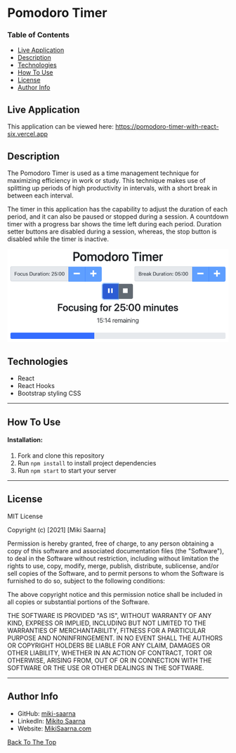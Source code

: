 
# Pomodoro Timer

### Table of Contents

- [Live Application](#live-application)
- [Description](#description)
- [Technologies](#technologies)
- [How To Use](#how-to-use)
- [License](#license)
- [Author Info](#author-info)

## Live Application

This application can be viewed here: https://pomodoro-timer-with-react-six.vercel.app

## Description

The Pomodoro Timer is used as a time management technique for maximizing efficiency in work or study. This technique makes use of splitting up periods of high productivity in intervals, with a short break in between each interval.

The timer in this application has the capability to adjust the duration of each period, and it can also be paused or stopped during a session. A countdown timer with a progress bar shows the time left during each period. Duration setter buttons are disabled during a session, whereas, the stop button is disabled while the timer is inactive.

![Image of the application actively running](/images/pomodoro-timer-active.png)

## Technologies

- React
- React Hooks
- Bootstrap styling CSS

---

## How To Use

#### Installation:

1. Fork and clone this repository
2. Run `npm install` to install project dependencies
3. Run `npm start` to start your server

---

## License

MIT License

Copyright (c) [2021] [Miki Saarna]

Permission is hereby granted, free of charge, to any person obtaining a copy
of this software and associated documentation files (the "Software"), to deal
in the Software without restriction, including without limitation the rights
to use, copy, modify, merge, publish, distribute, sublicense, and/or sell
copies of the Software, and to permit persons to whom the Software is
furnished to do so, subject to the following conditions:

The above copyright notice and this permission notice shall be included in all
copies or substantial portions of the Software.

THE SOFTWARE IS PROVIDED "AS IS", WITHOUT WARRANTY OF ANY KIND, EXPRESS OR
IMPLIED, INCLUDING BUT NOT LIMITED TO THE WARRANTIES OF MERCHANTABILITY,
FITNESS FOR A PARTICULAR PURPOSE AND NONINFRINGEMENT. IN NO EVENT SHALL THE
AUTHORS OR COPYRIGHT HOLDERS BE LIABLE FOR ANY CLAIM, DAMAGES OR OTHER
LIABILITY, WHETHER IN AN ACTION OF CONTRACT, TORT OR OTHERWISE, ARISING FROM,
OUT OF OR IN CONNECTION WITH THE SOFTWARE OR THE USE OR OTHER DEALINGS IN THE
SOFTWARE.

---

## Author Info


- GitHub: [miki-saarna](https://github.com/miki-saarna)
- LinkedIn: [Mikito Saarna](https://www.linkedin.com/in/mikito-saarna/)
- Website: [MikiSaarna.com](https://MikiSaarna.com)

[Back To The Top](#pomodoro-timer)